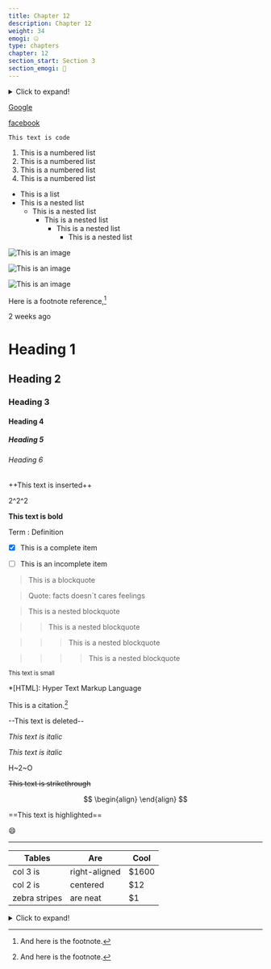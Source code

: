 ```yaml
---
title: Chapter 12
description: Chapter 12
weight: 34
emogi: 🤐
type: chapters
chapter: 12
section_start: Section 3
section_emogi: 🤫
---
```



<details>
<summary>Click to expand!</summary>
</details>


[Google](https://www.google.com)

[facebook](https://www.facebook.com "This is a title")


`This text is code`


1. This is a numbered list
2. This is a numbered list
3. This is a numbered list
4. This is a numbered list
- This is a list
- This is a nested list
	- This is a nested list
		- This is a nested list
			- This is a nested list
				- This is a nested list


![This is an image](https://www.google.com/images/branding/googlelogo/1x/googlelogo_color_272x92dp.png)

![This is an image](https://images.pexels.com/photos/14980905/pexels-photo-14980905.jpeg "This is a title")

![This is an image](https://images.pexels.com/photos/1612351/pexels-photo-1612351.jpeg)


Here is a footnote reference,[^1]
[^1]: And here is the footnote.


<time datetime="2013-04-06T12:32+00:00">2 weeks ago</time>


# Heading 1 
## Heading 2 
### Heading 3 
#### Heading 4 
##### Heading 5 
###### Heading 6 


++This text is inserted++


2^2^2


**This text is bold**


Term
: Definition


- [x] This is a complete item
- [ ] This is an incomplete item


> This is a blockquote

> Quote: facts doesn`t cares feelings 

> This is a nested blockquote

>> This is a nested blockquote

>>> This is a nested blockquote

>>>> This is a nested blockquote


<sub>This text is small</sub>


*[HTML]: Hyper Text Markup Language


This is a citation.[^1]
[^1]: This is a citation.


--This text is deleted--


*This text is italic*

_This text is italic_


H~2~O


~~This text is strikethrough~~


$$
\begin{align}
\end{align}
$$


==This text is highlighted==


:smile:


---


| Tables | Are | Cool |
| --- | --- | --- |
| col 3 is | right-aligned | $1600 |
| col 2 is | centered | $12 |
| zebra stripes | are neat | $1 |


<details>
<summary>Click to expand!</summary>
</details>
